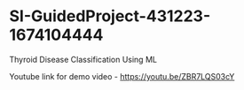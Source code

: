 # SI-GuidedProject-431223-1674104444
Thyroid Disease Classification Using ML


Youtube link for demo video - https://youtu.be/ZBR7LQS03cY

